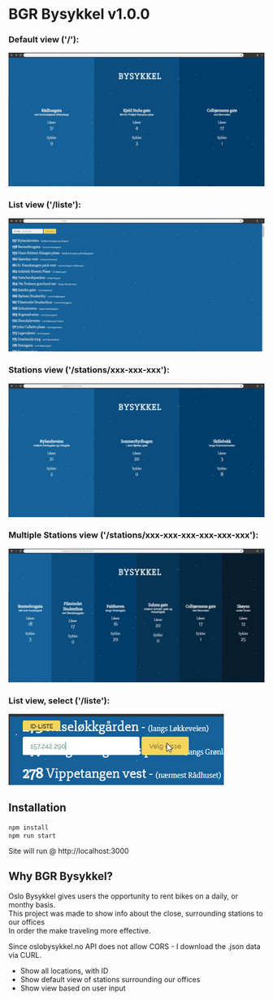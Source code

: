 # BGR Bysykkel  v1.0.0

### Default view ('/'):
![alt text](https://github.com/dagthomas/bgrbysykkel/raw/master/readme/default_site.jpg "Default Site")

### List view ('/liste'):
![alt text](https://github.com/dagthomas/bgrbysykkel/raw/master/readme/list_of_stations.jpg "List of Stations")

### Stations view ('/stations/xxx-xxx-xxx'):
![alt text](https://github.com/dagthomas/bgrbysykkel/raw/master/readme/selected_stations.jpg "Selected Stations")

### Multiple Stations view ('/stations/xxx-xxx-xxx-xxx-xxx-xxx'):
![alt text](https://github.com/dagthomas/bgrbysykkel/raw/master/readme/multiple_stations.jpg "Multiple Stations")

### List view, select ('/liste'):
![alt text](https://github.com/dagthomas/bgrbysykkel/raw/master/readme/select.jpg "Select")

## Installation

```shell
npm install
npm run start
```

Site will run @ http://localhost:3000

## Why BGR Bysykkel?

Oslo Bysykkel gives users the opportunity to rent bikes on a daily, or monthy basis.<br> 
This project was made to show info about the close, surrounding stations to our offices <br>
In order the make traveling more effective.<br>

Since oslobysykkel.no API does not allow CORS - I download the .json data via CURL.<br>

 * Show all locations, with ID
 * Show default view of stations surrounding our offices
 * Show view based on user input
 <br>

